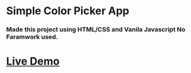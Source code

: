 # Simple Color Picker App

### Made this project using HTML/CSS and Vanila Javascript No Faramwork used.

# [Live Demo](https://ddepu11.github.io/color_picker/)
